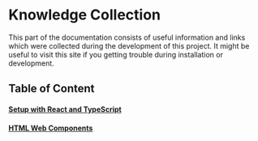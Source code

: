 # Knowledge Collection
This part of the documentation consists of useful information and links
which were collected during the development of this project. It might
be useful to visit this site if you getting trouble during installation
or development.

## Table of Content
#### [Setup with React and TypeScript](./Setup-React-ts.md)
#### [HTML Web Components](./html-web-components.md)